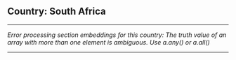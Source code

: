 ## Country: South Africa

---

*Error processing section embeddings for this country: The truth value of an array with more than one element is ambiguous. Use a.any() or a.all()*

---
